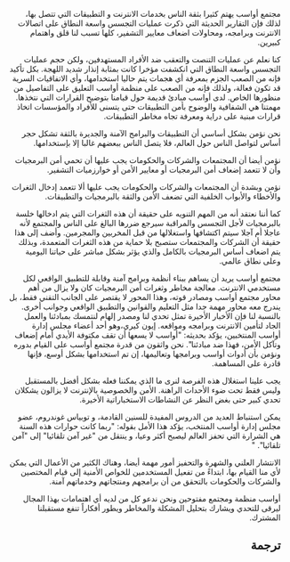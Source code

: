 <div style="text-align: right; direction: rtl; margin-left: 1em;">

مجتمع أواسب يهتم كثيرا بثقة الناس بخدمات الانترنت و التطبيقات التي تتصل
بها، لذلك فإن التقارير الحديثة التي ذكرت عمليات التجسس واسعة النطاق على
اتصالات الانترنت وبرامجه، ومحاولات اضعاف معايير التشفير، كلها تسبب لنا
قلق واهتمام كبيرين.

كنا نعلم عن عمليات التنصت والتعقب ضد الأفراد المستهدفين، ولكن حجم عمليات
التجسس واسعة النطاق التي انكشفت مؤخرا كانت بمثابة إنذار شديد اللهجة. بكل
تأكيد فإنه من الصعب الجزم بمعرفة أي هجمات يتم حاليا استخدامها، وأي
الاتفاقيات السرية قد تكون فعالة، ولذلك فإنه من الصعب على منظمة
أواسب التعليق على التفاصيل من منظورها الخاص. لدى أواسب مبادئ قديمة
حول قيامنا بتوضيح القرارات التي نتخذها. مهمتنا هي الشفافية والوضوح
بأمن التطبيقات حتى يتسنى للأفراد والمؤسسات اتخاذ قرارات مبنية على
دراية ومعرفة تجاه مخاطر التطبيقات.

نحن نؤمن بشكل أساسي أن التطبيقات والبرامج الآمنة والجديرة بالثقة تشكل
حجر أساس لتواصل الناس حول العالم، فلا يتصل الناس ببعضهم غالبا إلا
بإستخدامها.

نؤمن أيضا أن المجتمعات والشركات والحكومات يجب عليها أن تحمي أمن
البرمجيات وأن لا تتعمد إضعاف أمن البرمجيات أو معايير الأمن أو
خوارزميات التشفير.

نؤمن وبشدة أن المجتمعات والشركات والحكومات يجب عليها ألا تتعمد إدخال
الثغرات والأخطاء والأبواب الخلفية التي تضعف الأمن والثقة بالبرمجيات
والتطبيقات.

كما أننا نعتقد أنه من المهم التنويه على حقيقة أن هذه الثغرات التي يتم
ادخالها خلسة بالبرمجيات لأجل التجسس والمراقبة سيرجع ضررها البالغ على
الناس والمجتمع لأنه عاجلا أم آجلا سيتم اكتشافها واستغلالها من قبل
المخربين والمجرمين. وأضف إلى هذا حقيقة أن الشركات والمجتمعات ستصبح
بلا حماية من هذه الثغرات المتعمدة، وبذلك يتم اضعاف أساس البرمجيات
بالكامل والذي يؤثر بشكل مباشر على حياتنا اليومية وعلى نطاق عالمي.

مجتمع أواسب يريد أن يساهم ببناء أنظمة وبرامج آمنة وقابلة للتطبيق الواقعي
لكل مستخدمي الانترنت. معالجة مخاطر وثغرات أمن البرمجيات كان ولا يزال من
أهم محاور مجتمع أواسب ومصادر قوته، وهذا المحور لا يقتصر على الجانب
التقني فقط، بل يندرج معه محاور مهمة جدا مثل التعليم والقوانين
والتطبيق الواقعي وجوانب أخرى. بالنسبة لنا فإن الأخبار الأخيرة تمثل
تحدي لنا ومصدر إلهام لنتمسك بمبادئنا والعمل الجاد لتأمين الانترنت
وبرامجه ومواقعه. إيون كيري،وهو أحد أعضاء مجلس إدارة أواسب
المنتخبين، يؤكد بحديثه: "أواسب لا يسعها أن تقف مكتوفة الأيدي
أمام إضعاف وتآكل الأمن، فهذا ضد مبادئنا". نحن واثقون من قدرة مجتمع
أواسب على القيام بدوره ونؤمن بأن أدوات أواسب وبرامجها وتعاليمها، إن تم
استخدامها بشكل أوسع، فإنها قادرة على المساهمة.

يجب علينا استغلال هذه الفرصة لنرى ما الذي يمكننا فعله بشكل أفضل
بالمستقبل وليس فقط تحت ضوء الأحداث الراهنة. الأمن والخصوصية
بالإنترنت لا يزالون يشكلان تحدي كبير حتى بغض النظر عن النشاطات
الاستخباراتية الأخيرة.

يمكن استنباط العديد من الدروس المفيدة للسنين القادمة، و توبياس غوندروم،
عضو مجلس إدارة أواسب المنتخب، يؤكد هذا الأمل بقوله: "ربما كانت حوارات
هذه السنة هي الشرارة التي تحفز العالم ليصبح أكثر وعيا، و ينتقل من "غير
آمن تلقائيا" إلى "آمن تلقائيا". "

الانتشار العلني والشهرة والتحفيز أمور مهمة أيضا، وهناك الكثير من الأعمال
التي يمكن لأي منا القيام بها، ابتداءً من تفعيل المستخدمين للخواص الأمنية
إلى قيام المختصين والشركات والحكومات بالتحقق من أن برامجهم ومنتجاتهم
وخدماتهم آمنة.

أواسب منظمة ومجتمع مفتوحين ونحن ندعو كل من لديه أي اهتمامات بهذا المجال
ليرقى للتحدي ويشارك بتحليل المشكلة والمخاطر ويطور أفكاراً تنفع مستقبلنا
المشترك.

</div>

<div style="text-align: right; direction: rtl; margin-left: 1em;">

## ترجمة

</div>